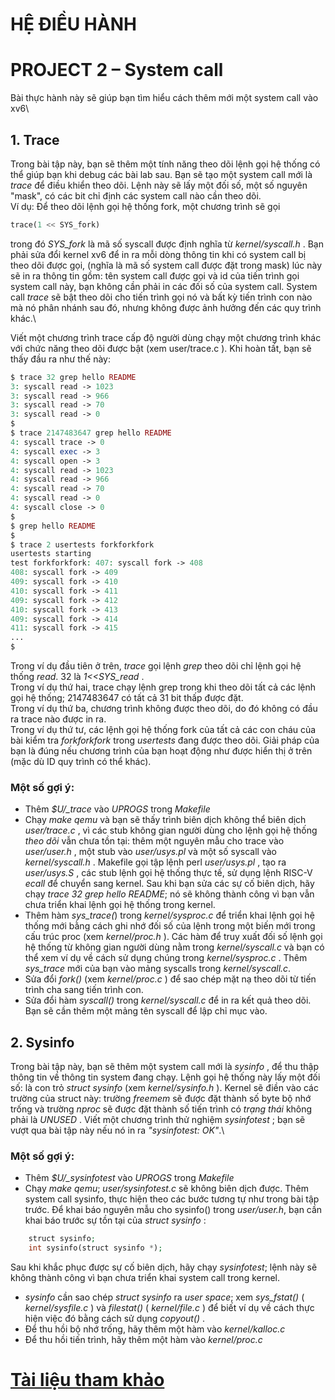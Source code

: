 # HỆ ĐIỀU HÀNH

# PROJECT 2 – System call

Bài thực hành này sẽ giúp bạn tìm hiểu cách thêm mới một system call vào xv6\

## 1. Trace
Trong bài tập này, bạn sẽ thêm một tính năng theo dõi lệnh gọi hệ thống có thể giúp bạn khi debug các bài lab sau. 
Bạn sẽ tạo một system call mới là *trace*  để điều khiển theo dõi. 
Lệnh này sẽ lấy một  đối số, một số nguyên "mask", có các bit chỉ định các system call nào cần theo dõi.\
Ví dụ: Để theo dõi lệnh gọi hệ thống fork, một chương trình sẽ gọi 
  ```php
  trace(1 << SYS_fork)
```
trong đó *SYS_fork* là mã số syscall được định nghĩa từ *kernel/syscall.h* . 
Bạn phải sửa đổi kernel xv6 để in ra mỗi dòng thông tin khi có system call bị theo dõi được gọi, (nghĩa là mã số system call được đặt trong mask) 
lúc này sẽ in ra thông tin gồm: tên system call được gọi và id của tiến trình gọi system call này, bạn không cần phải in các đối số của system call. 
System call *trace* sẽ bật theo dõi cho tiến trình gọi nó và bất kỳ tiến trình con nào mà nó phân nhánh sau đó, nhưng không được ảnh hưởng đến các quy trình khác.\

Viết một chương trình trace cấp độ người dùng chạy một chương trình khác với chức năng theo dõi được bật (xem user/trace.c ). Khi hoàn tất, bạn sẽ thấy đầu ra như thế này:
```php
$ trace 32 grep hello README
3: syscall read -> 1023
3: syscall read -> 966
3: syscall read -> 70
3: syscall read -> 0
$
$ trace 2147483647 grep hello README
4: syscall trace -> 0
4: syscall exec -> 3
4: syscall open -> 3
4: syscall read -> 1023
4: syscall read -> 966
4: syscall read -> 70
4: syscall read -> 0
4: syscall close -> 0
$
$ grep hello README
$
$ trace 2 usertests forkforkfork
usertests starting
test forkforkfork: 407: syscall fork -> 408
408: syscall fork -> 409
409: syscall fork -> 410
410: syscall fork -> 411
409: syscall fork -> 412
410: syscall fork -> 413
409: syscall fork -> 414
411: syscall fork -> 415
...
$
```

Trong ví dụ đầu tiên ở trên, *trace* gọi lệnh *grep* theo dõi chỉ lệnh gọi hệ thống *read*. 32 là *1<<SYS_read* .\
Trong ví dụ thứ hai, trace chạy lệnh grep trong khi theo dõi tất cả các lệnh gọi hệ thống; 2147483647 có tất cả 31 bit thấp được đặt. \
Trong ví dụ thứ ba, chương trình không được theo dõi, do đó không có đầu ra trace nào được in ra. \
Trong ví dụ thứ tư, các lệnh gọi hệ thống fork của tất cả các con cháu của bài kiểm tra *forkforkfork* trong *usertests* đang được theo dõi. 
Giải pháp của bạn là đúng nếu chương trình của bạn hoạt động như được hiển thị ở trên (mặc dù ID quy trình có thể khác).
### Một số gợi ý:
- Thêm *$U/_trace* vào *UPROGS* trong *Makefile*
- Chạy *make qemu* và bạn sẽ thấy trình biên dịch không thể biên dịch *user/trace.c* , vì các stub không gian người dùng cho lệnh gọi hệ thống *theo dõi* vẫn chưa tồn tại: thêm một nguyên mẫu cho trace vào *user/user.h* ,
một stub vào *user/usys.pl* và một số syscall vào *kernel/syscall.h* . Makefile gọi tập lệnh perl *user/usys.pl* , tạo ra *user/usys.S* , các stub lệnh gọi hệ thống thực tế, sử dụng lệnh RISC-V *ecall* để
chuyển sang kernel. Sau khi bạn sửa các sự cố biên dịch, hãy chạy *trace 32 grep hello README*; nó sẽ không thành công vì bạn vẫn chưa triển khai lệnh gọi hệ thống trong kernel.
- Thêm hàm *sys_trace(*) trong *kernel/sysproc.c* để triển khai lệnh gọi hệ thống mới bằng cách ghi nhớ đối số của lệnh trong một biến mới trong cấu trúc proc (xem *kernel/proc.h* ).
Các hàm để truy xuất đối số lệnh gọi hệ thống từ không gian người dùng nằm trong *kernel/syscall.c* và bạn có thể xem ví dụ về cách sử dụng chúng trong *kernel/sysproc.c* .
Thêm *sys_trace* mới của bạn vào mảng syscalls trong *kernel/syscall.c*.
- Sửa đổi *fork()* (xem *kernel/proc.c* ) để sao chép mặt nạ theo dõi từ tiến trình cha sang tiến trình con.
- Sửa đổi hàm *syscall()* trong *kernel/syscall.c* để in ra kết quả theo dõi. Bạn sẽ cần thêm một mảng tên syscall để lập chỉ mục vào.

## 2. Sysinfo
Trong bài tập này, bạn sẽ thêm một system call mới là *sysinfo* , để thu thập thông tin về thông tin system đang chạy. 
Lệnh gọi hệ thống này lấy một đối số: là con trỏ *struct sysinfo* (xem *kernel/sysinfo.h* ). Kernel sẽ điền vào các trường của struct này: trường *freemem* sẽ được đặt thành số byte bộ nhớ trống và 
trường *nproc* sẽ được đặt thành số tiến trình có *trạng thái* không phải là *UNUSED* . Viết một chương trình thử nghiệm *sysinfotest* ; bạn sẽ vượt qua bài tập này nếu nó in ra *"sysinfotest: OK"*.\
### Một số gợi ý:
- Thêm *$U/_sysinfotest* vào *UPROGS* trong *Makefile*
- Chạy *make qemu*; *user/sysinfotest.c* sẽ không biên dịch được. Thêm system call sysinfo, thực hiện theo các bước tương tự như trong bài tập trước.
Để khai báo nguyên mẫu cho sysinfo() trong *user/user.h*, bạn cần khai báo trước sự tồn tại của *struct sysinfo* :
```php
    struct sysinfo;
    int sysinfo(struct sysinfo *);
```
  
Sau khi khắc phục được sự cố biên dịch, hãy chạy *sysinfotest*; lệnh này sẽ không thành công vì bạn chưa triển khai system call trong kernel.
- *sysinfo* cần sao chép *struct sysinfo* ra *user space*;  xem *sys_fstat()* ( *kernel/sysfile.c* ) và *filestat()* ( *kernel/file.c* ) để biết ví dụ về cách thực hiện việc đó bằng cách sử dụng *copyout()* .
- Để thu hồi bộ nhớ trống, hãy thêm một hàm vào *kernel/kalloc.c*
- Để thu hồi tiến trình, hãy thêm một hàm vào *kernel/proc.c*

# [Tài liệu tham khảo](https://pdos.csail.mit.edu/6.828/2020/labs/syscall.html)
